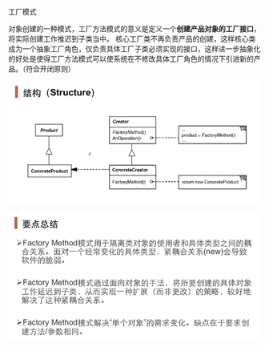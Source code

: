 工厂模式

对象创建的一种模式，工厂方法模式的意义是定义一个**创建产品对象的工厂接口**，将实际创建工作推迟到子类当中。
核心工厂类不再负责产品的创建，这样核心类成为一个抽象工厂角色，仅负责具体工厂子类必须实现的接口，这样进一步抽象化的好处是使得工厂方法模式可以使系统在不修改具体工厂角色的情况下引进新的产品。（符合开闭原则）

![image-20201229105255963](../assets/image-20201229105255963.png)

![image-20201229105303978](../assets/image-20201229105303978.png)